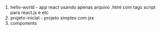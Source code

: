 1. hello-world - app react usando apenas arquivo .html com tags script para react.js e etc
1. projeto-inicial - projeto simples com jsx
1. components



